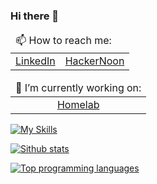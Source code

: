 ### Hi there 👋

<center>
  <table>
    <thead>
      <tr>
        <td colspan=2>
          <span>📫 How to reach me:</span>
        </td>
      </tr>
    </thead>
    <tbody>
      <tr class="odd">
        <td style="text-align: center;"><a href="https://www.linkedin.com/in/ivanlemeshev/">LinkedIn</a></td>
        <td style="text-align: center;"><a href="https://hackernoon.com/u/ivanlemeshev">HackerNoon</a></td>
      </tr>
    </tbody>
  </table>

  <table>
    <thead>
      <tr>
        <td colspan=1>
          <span>🔭 I’m currently working on:</span>
        </td>
      </tr>
    </thead>
    <tbody>
      <tr class="odd">
        <td style="text-align: center;"><a href="https://github.com/ivanlemeshev/homelab">Homelab</a></td>
      </tr>
    </tbody>
  </table>
</center>

[![My Skills](https://skillicons.dev/icons?i=go,gcp,kubernetes,docker,git,github,grafana,terraform,linux)](https://skillicons.dev)

[![Sithub stats](https://github-readme-stats.vercel.app/api?username=ivanlemeshev&count_private=true&show_icons=true&theme=onedark&include_all_commits=true)](https://github.com/ivanlemeshev)

[![Top programming languages](https://github-readme-stats.vercel.app/api/top-langs/?username=ivanlemeshev&hide=php,ruby,HTML,css&theme=onedark&layout=compact)](https://github.com/ivanlemeshev)

<!--
**ivanlemeshev/ivanlemeshev** is a ✨ _special_ ✨ repository because its `README.md` (this file) appears on your GitHub profile.

Here are some ideas to get you started:

- 🌱 I’m currently learning ...
- 👯 I’m looking to collaborate on ...
- 🤔 I’m looking for help with ...
- 💬 Ask me about ...
- 😄 Pronouns: ...
- ⚡ Fun fact: ...
-->
